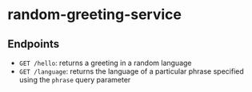 # random-greeting-service

## Endpoints
- `GET /hello`: returns a greeting in a random language
- `GET /language`: returns the language of a particular phrase specified using the `phrase` query parameter